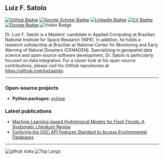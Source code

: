 ## Luiz F. Satolo

[![GitHub Badge](https://img.shields.io/github/followers/luizsatolo?style=social)](https://github.com/luizsatolo?tab=followers)
[![Google Scholar Badge](https://img.shields.io/badge/Google-Scholar-lightgrey)](https://scholar.google.com/citations?Y72uQvkAAAAJ&hl=en)
[![LinkedIn Badge](https://img.shields.io/badge/My-LinkedIn-blue)](https://www.linkedin.com/in/luizfernandosatolo/)
[![CV Badge](https://img.shields.io/badge/My-CV-critical)](http://lattes.cnpq.br/3067220494274176)
[![Donate Badge](https://img.shields.io/badge/Donate-Buy%20me%20a%20coffee-yellowgreen.svg)](https://buymeacoffee.com/luizfernandosatolo)
![Visitor Badge](https://visitor-badge.laobi.icu/badge?page_id=luizsatolo.luizsatolo)


Dr. Luiz F. Satolo is a Masters' candidate in Applied Computing at Brazilian National Institute for Space Research (INPE). In addition, he holds a research scholarship at Brazilian at National Center for Monitoring and Early Warning of Natural Disasters (CEMADEN). Specializing in geospatial data science and open-source software development, Dr. Satolo is particularly focused on data integration. For a closer look at his open-source contributions, please visit his GitHub repositories at <https://github.com/luizsatolo>.

---

### Open-source projects

- **Python packages:** [pyInpe](https://github.com/luizsatolo/pyInpe)

### Latest publications

- [Machine Learning-based Hydrological Models for Flash Floods: A Systematic Literature Review](https://doi.org/10.31223/X5C699)
- [Exploring the OGC API Features Standard to Access Environmental Databases](http://mtc-m21d.sid.inpe.br/col/sid.inpe.br/mtc-m21d/2023/12.20.11.08/doc/thisInformationItemHomePage.html)


---


![github stats](https://github-readme-stats-sigma-five.vercel.app/api?username=luizsatolo&show_icons=true)
![Top Langs](https://github-readme-stats-sigma-five.vercel.app/api/top-langs/?username=luizsatolo&langs_count=3&hide=javascript,go,html,css,tex)
